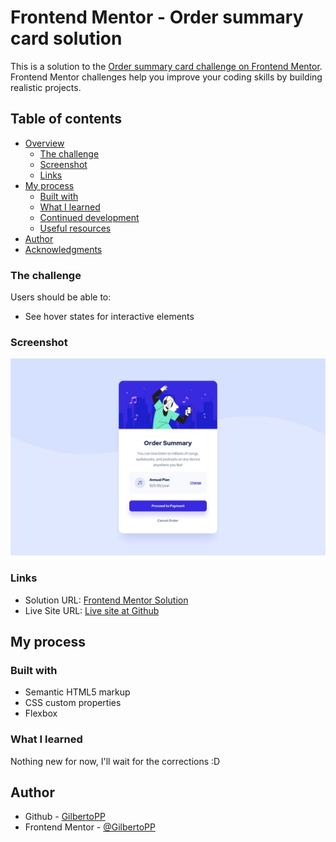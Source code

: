 # Frontend Mentor - Order summary card solution

This is a solution to the [Order summary card challenge on Frontend Mentor](https://www.frontendmentor.io/challenges/order-summary-component-QlPmajDUj). Frontend Mentor challenges help you improve your coding skills by building realistic projects.

## Table of contents

- [Overview](#overview)
  - [The challenge](#the-challenge)
  - [Screenshot](#screenshot)
  - [Links](#links)
- [My process](#my-process)
  - [Built with](#built-with)
  - [What I learned](#what-i-learned)
  - [Continued development](#continued-development)
  - [Useful resources](#useful-resources)
- [Author](#author)
- [Acknowledgments](#acknowledgments)

### The challenge

Users should be able to:

- See hover states for interactive elements

### Screenshot

![](design/desktop-design.jpg)

### Links

- Solution URL: [Frontend Mentor Solution](https://www.frontendmentor.io/challenges/order-summary-component-QlPmajDUj/hub)
- Live Site URL: [Live site at Github](https://gilbertopp.github.io/order-summary-component-main/)

## My process

### Built with

- Semantic HTML5 markup
- CSS custom properties
- Flexbox

### What I learned

Nothing new for now, I'll wait for the corrections :D

## Author

- Github - [GilbertoPP](https://github.com/GilbertoPP)
- Frontend Mentor - [@GilbertoPP](https://www.frontendmentor.io/profile/GilbertoPP)
